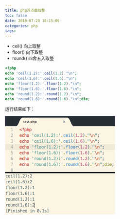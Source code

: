 ```yaml
---
title: php浮点数取整
toc: false
date: 2016-07-20 18:15:09
categories: php
tags:
---
```



- ceil()     向上取整
- floor()    向下取整
- round()    四舍五入取整



<!--more-->


``` php test.php
<?php
echo 'ceil(1.2):'.ceil(1.2)."\n";
echo 'ceil(1.6):'.ceil(1.6)."\n";
echo 'floor(1.2):'.floor(1.2)."\n";
echo 'floor(1.6):'.floor(1.6)."\n";
echo 'round(1.2):'.round(1.2)."\n";
echo 'round(1.6):'.round(1.6)."\n";die;
```

运行结果如下：

![](php-float-to-int/1469009820175.png)


